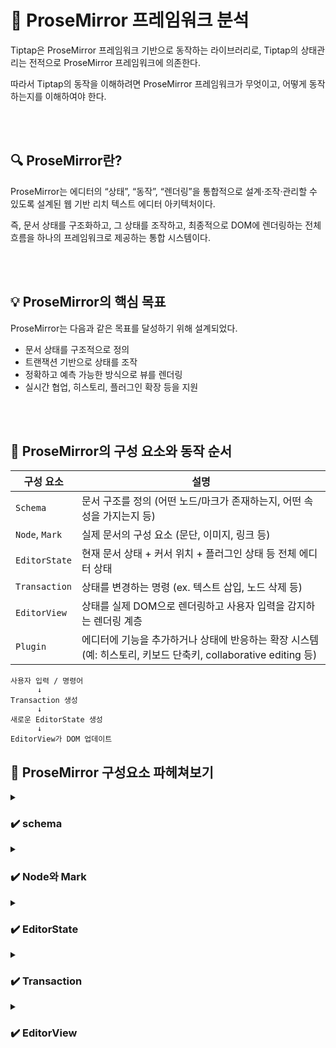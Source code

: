 # 📝 ProseMirror 프레임워크 분석

Tiptap은 ProseMirror 프레임워크 기반으로 동작하는 라이브러리로, Tiptap의 상태관리는 전적으로 ProseMirror 프레임워크에 의존한다.

따라서 Tiptap의 동작을 이해하려면 ProseMirror 프레임워크가 무엇이고, 어떻게 동작하는지를 이해하여야 한다.

<br></br>

## 🔍 ProseMirror란?

ProseMirror는 에디터의 “상태”, “동작”, “렌더링”을 통합적으로 설계·조작·관리할 수 있도록 설계된 웹 기반 리치 텍스트 에디터 아키텍처이다.

즉, 문서 상태를 구조화하고, 그 상태를 조작하고, 최종적으로 DOM에 렌더링하는 전체 흐름을 하나의 프레임워크로 제공하는 통합 시스템이다.

<br></br>

## 💡 ProseMirror의 핵심 목표
ProseMirror는 다음과 같은 목표를 달성하기 위해 설계되었다.
- 문서 상태를 구조적으로 정의
- 트랜잭션 기반으로 상태를 조작
- 정확하고 예측 가능한 방식으로 뷰를 렌더링
- 실시간 협업, 히스토리, 플러그인 확장 등을 지원

<br></br>

## 📌 ProseMirror의 구성 요소와 동작 순서

| 구성 요소          | 설명                                                                         |
| -------------- | -------------------------------------------------------------------------- |
| `Schema`       | 문서 구조를 정의 (어떤 노드/마크가 존재하는지, 어떤 속성을 가지는지 등)                                 |
| `Node`, `Mark` | 실제 문서의 구성 요소 (문단, 이미지, 링크 등)                                               |
| `EditorState`  | 현재 문서 상태 + 커서 위치 + 플러그인 상태 등 전체 에디터 상태                                     |
| `Transaction`  | 상태를 변경하는 명령 (ex. 텍스트 삽입, 노드 삭제 등)                                          |
| `EditorView`   | 상태를 실제 DOM으로 렌더링하고 사용자 입력을 감지하는 렌더링 계층                                     |
| `Plugin`       | 에디터에 기능을 추가하거나 상태에 반응하는 확장 시스템 (예: 히스토리, 키보드 단축키, collaborative editing 등) |

```
사용자 입력 / 명령어
      ↓
Transaction 생성
      ↓
새로운 EditorState 생성
      ↓
EditorView가 DOM 업데이트
```



## 🔧 ProseMirror 구성요소 파헤쳐보기

<details>
<summary><h3>✔️ schema</h3></summary>

schema는 ProseMirror에서 문서의 구조를 정의하는 핵심 구성 요소로, 어떤 `Node`와 `Mark`가 들어갈 수 있는지 정의한다.

---

</details>

<details>
<summary><h3>✔️ Node와 Mark</h3></summary>

ProseMirror에서 `Node`와 `Mark`는 둘 다 HTML의 노드 구조 개념에서 출발했지만, 문서 상태를 더 정밀하게 표현하기 위해 의미론적으로 분리된 개념이다.

| 구분       | 종류 (예시)                                                                           | 대응되는 HTML 요소                                                         | 설명                                                                        |
| -------- | --------------------------------------------------------------------------------- | -------------------------------------------------------------------- | ------------------------------------------------------------------------- |
| **Node** | `paragraph`, `heading`, `blockquote`, `image`, `codeBlock`, `listItem`, `table` 등 | `<p>`, `<h1>`, `<blockquote>`, `<img>`, `<pre>`, `<li>`, `<table>` 등 | 문서의 \*\*구조(Structure)\*\*를 형성하는 요소. 블록 또는 인라인 노드로 나뉘며 계층적 트리를 구성          |
| **Mark** | `bold`, `italic`, `underline`, `strike`, `link`, `code` 등                         | `<strong>`, `<em>`, `<u>`, `<s>`, `<a>`, `<code>` 등                  | 텍스트에 \*\*스타일이나 의미(Semantic Annotation)\*\*를 부여하는 요소. 노드 내부의 텍스트에 겹쳐 적용 가능 |

이런식으로 구조와 스타일을 분리하면 상태 저장, 수정, 추적이 훨씬 깔끔해진다는 장점이있다.

#### ✅ 예제

예를 들어 `굵고 기울어진 링크` 텍스트를 HTML로 표현하면 다음과 같이 중첩된 태그 구조를 갖는다:

```html
<a href="..."><strong><em>링크요소</em></strong></a>
```

하지만 ProseMirror에서는 이러한 중첩 스타일을 구조적 트리로 표현하는 대신, 하나의 text 노드에 여러 mark를 배열 형태로 적용하여 표현한다.

이 방식은 중첩 순서와 상관없이 쉽게 스타일을 추가/제거/검사할 수 있게 한다.

```json
{
  "type": "text",
  "text": "링크요소",
  "marks": [
    { "type": "bold" },
    { "type": "italic" },
    { "type": "link", "attrs": { "href": "https://..." } }
  ]
}
```

---

</details>

<details>

<summary><h3>✔️ EditorState</h3></summary>

- EditorState는 ProseMirror 에디터의 전체 상태를 표현하는 인스턴스 불변 객체이다.

<br></br>

#### ❓ EditorState가 불변 객체인 이유

| 이유                    | 설명                                                                |
| --------------------- | ----------------------------------------------------------------- |
| **1. 명확한 히스토리 관리**    | 상태를 직접 변경하지 않고 새로운 상태를 생성함으로써 이전 상태를 안전하게 저장 가능 (Undo/Redo 구현 용이) |
| **2. 예측 가능한 상태 흐름**   | 모든 변경이 `Transaction`을 통해 이뤄지므로 상태 변화가 추적 가능하고 side-effect가 없음     |
| **3. 협업(동기화)에 유리**    | 변경 이력을 구체적인 트랜잭션 단위로 분리해 충돌 감지와 병합이 쉬움 (Yjs 등 CRDT 연동에 최적)        |
| **4. 버그 감소 / 디버깅 용이** | 이전 상태를 그대로 보존할 수 있어 디버깅 시 비교/되돌리기 쉬움                              |
| **5. 구조 공유 최적화 가능**   | 변경되지 않은 부분은 공유(reuse)할 수 있어 성능 저하 없이 안전한 상태 분기 가능                 |

EditorState는 매번 상태 객체를 새로 생성하면서 객체가 계속 늘어날텐데, 성능 상 문제는 없을까?

<br></br>

#### ❓ 구조 공유(Structural Sharing) 방식
EditorState는 **"변경된 부분만 새로 생성하고, 나머지 구조는 이전 상태와 메모리 참조를 공유"** 하는 방식으로 최적화를 진행한다.

이를 통해 메모리 누수 없이 안정적인 상태관리가 가능하다.

#### 🔍 예제
<details>
      <summary>1단계(초기 문서 상태)</summary>

텍스트 에디터 내용
```
Hello
```
```js
state1.doc = {
  type: "doc",
  content: [
    {
      type: "paragraph",   // (P1)
      content: [
        { type: "text", text: "Hello" }  // (T1)
      ]
    }
  ]
}
```
</details>

<details>
      <summary>2단계(텍스트 추가)</summary>

텍스트 에디터 내용
```
Hello World
```
- 변경된 부분: text 노드 (T2)
- 공유되는 부분: paragraph 노드 (P1)
```js
state2.doc = {
  type: "doc",
  content: [
    {
      type: "paragraph",   // (P1) ← 공유됨
      content: [
        { type: "text", text: "Hello world" }  // (T2) ← 새로 생성
      ]
    }
  ]
}

```

</details>

<details>
      <summary>3단계(문단 추가)</summary>

텍스트 에디터 내용
```
Hello World
New paragraph
```
- 변경된 부분: 새로운 paragraph 노드 (P2), 새로운 text 노드 (T3)
- 공유되는 부분: 기존 paragraph (P1), 기존 text (T2)
```js
state3.doc = {
  type: "doc",
  content: [
    {
      type: "paragraph",   // (P1) ← 그대로
      content: [
        { type: "text", text: "Hello world" }  // (T2) ← 그대로
      ]
    },
    {
      type: "paragraph",   // (P2) ← 새로 생성
      content: [
        { type: "text", text: "New paragraph" } // (T3) ← 새로 생성
      ]
    }
  ]
}
```

</details>

<details>
      <summary>4단계(bold 마크 추가)</summary>

텍스트 에디터 내용
```
Hello World
**New paragraph** (bold)
```
- 변경된 부분: text 노드 (T4) ← 마크가 추가되어 새로 생성됨
- 공유되는 부분: P1, T2, P2 그대로 사용됨
```js
state4.doc = {
  type: "doc",
  content: [
    {
      type: "paragraph",   // (P1)
      content: [
        { type: "text", text: "Hello world" }  // (T2)
      ]
    },
    {
      type: "paragraph",   // (P2)
      content: [
        {
          type: "text",
          text: "New paragraph",
          marks: [{ type: "bold" }]  // (T4) ← 새로 생성
        }
      ]
    }
  ]
}

```

</details>

🧩 예제 요약

| 상태 변화             | 새로 생성된 객체 | 공유된 객체     |
| ----------------- | --------- | ---------- |
| `state1 → state2` | T2        | P1         |
| `state2 → state3` | P2, T3    | P1, T2     |
| `state3 → state4` | T4        | P1, T2, P2 |


<br></br>



#### ❓ EditorState의 구성요소

EditorState는 다음과 같은 핵심 속성들을 포함한다.

| 속성            | 설명                                                                                   |
| ------------- | ------------------------------------------------------------------------------------ |
| `doc`         | 문서 트리 구조. `Schema`에 따라 정의된 `Node` 객체의 루트 (`type: "doc"`).                            |
| `selection`   | 현재 커서 위치 또는 텍스트 선택 범위. `TextSelection`, `NodeSelection`, `AllSelection` 등의 하위 타입 존재. |
| `schema`      | 해당 상태가 따르는 스키마 구조. 어떤 노드/마크가 존재 가능한지를 정의.                                            |
| `plugins`     | 이 상태에 포함된 플러그인 목록. 각 플러그인은 자체적인 상태를 가질 수 있음.                                         |
| `storedMarks` | 입력 중인 텍스트에 적용할 마크(스타일). 현재 입력 위치에서 bold 등 적용된 상태를 기억함.                               |

---

</details>

<details>

<summary><h3>✔️ Transaction</h3></summary>

ProseMirror의 `Transaction`은 사용자의 편집 행동이나 프로그래밍 명렁을 통해 문서 상태를 예측 가능하게 변경하기 위한 변화 기록 객체이다.

Transaction은 기존 상태를 바꾸는게 아니라 새로운 상태를 생성하는데 사용된다.

#### ❓ Transaction 구성 요소
| 속성                 | 설명                                                     |
| ------------------ | ------------------------------------------------------ |
| `steps`            | 문서 변경의 단위 목록. 예: 텍스트 삽입, 노드 삭제 등 (`Step` 객체로 구성됨)      |
| `selection`        | 이 트랜잭션이 적용된 후의 커서 위치나 선택 범위                            |
| `storedMarks`      | 다음 삽입될 텍스트에 적용할 마크들 (예: bold가 눌려있을 때 새로운 텍스트에 bold 적용) |
| `meta`             | 트랜잭션에 첨부된 사용자 정의 메타데이터 (플러그인에서 사용)                     |
| `docChanged`       | 이 트랜잭션이 문서에 실제로 변경을 일으켰는지 여부                           |
| `before` / `after` | 트랜잭션이 적용되기 전/후의 문서 상태. 디버깅 및 히스토리 관리에 사용됨              |


#### 🔍 Transaction 생성 예시

```ts
const { tr } = editor.state;

// 예: 텍스트 삽입
const newTr = tr.insertText("안녕하세요", 5);

// 예: 선택 범위 변경
newTr.setSelection(TextSelection.create(newTr.doc, 10, 15));

// 예: 마크 설정
newTr.addStoredMark(schema.marks.bold.create());

// 트랜잭션 적용
editor.view.dispatch(newTr);
```
예제를 보면 알 수 있지만, `Transaction`은 새로운 상태를 생성하기 위한 "변화의 명세서(동작들의 집합)"이고,

`EditorView`는 이 Transaction을 수신하고 실행하여 실제 상태를 갱신하고 화면을 업데이트하는 주체이다.

---

</details>

<details>

<summary><h3>✔️ EditorView</h3></summary>

EditorView는 EditorState를 기반으로 실제 화면을 렌더링하고, 사용자의 입력을 감지하여 Transaction을 실행(dispatch) 하는 역할을 한다.

#### ❓ EditorView의 역할
| 역할           | 설명                                                    |
| ------------ | ----------------------------------------------------- |
| 🔁 상태 렌더링    | `EditorState`를 기반으로 문서를 **DOM으로 렌더링**함 (커서 포함)        |
| 🧠 사용자 입력 감지 | 키보드, 마우스, IME 입력 등을 감지하여 **트랜잭션을 생성**하거나 **플러그인에 위임** |
| 📤 트랜잭션 디스패치 | 외부나 내부에서 들어온 `Transaction`을 **적용**하고 **새로운 상태로 갱신**함  |
| 🎯 선택 상태 유지  | 커서 및 선택 영역을 정확히 반영하고 DOM selection과 동기화함              |
| 🔌 플러그인 반영   | 플러그인의 props를 통해 입력 처리, 뷰 커스터마이징, 이벤트 처리 가능            |

<br></br>

#### ❓ EditorView 사용 예시
```ts
// 1. Transaction 생성
const tr = editorView.state.tr.insertText("Hello", 5);

// 2. Transaction 디스패치 (적용)
editorView.dispatch(tr);
```

---

</details>
